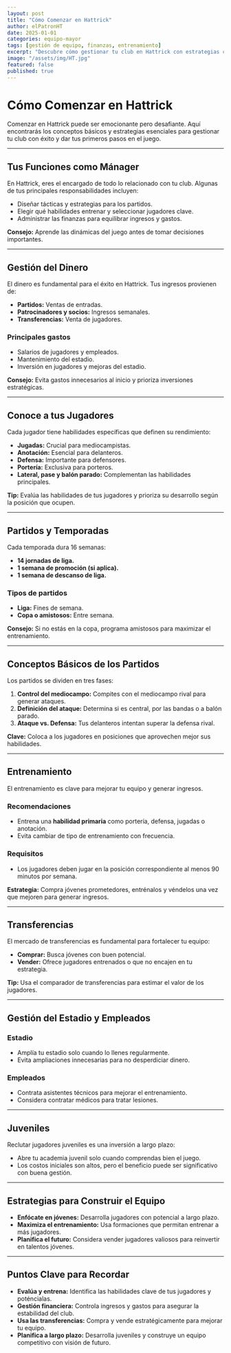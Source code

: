 ```yaml
---
layout: post
title: "Cómo Comenzar en Hattrick"
author: elPatronHT
date: 2025-01-01
categories: equipo-mayor
tags: [gestión de equipo, finanzas, entrenamiento]
excerpt: "Descubre cómo gestionar tu club en Hattrick con estrategias clave para principiantes."
image: "/assets/img/HT.jpg"
featured: false
published: true
---
```


# Cómo Comenzar en Hattrick

Comenzar en Hattrick puede ser emocionante pero desafiante. Aquí encontrarás los conceptos básicos y estrategias esenciales para gestionar tu club con éxito y dar tus primeros pasos en el juego.

---

## Tus Funciones como Mánager

En Hattrick, eres el encargado de todo lo relacionado con tu club. Algunas de tus principales responsabilidades incluyen:

- Diseñar tácticas y estrategias para los partidos.
- Elegir qué habilidades entrenar y seleccionar jugadores clave.
- Administrar las finanzas para equilibrar ingresos y gastos.

**Consejo:** Aprende las dinámicas del juego antes de tomar decisiones importantes.

---

## Gestión del Dinero

El dinero es fundamental para el éxito en Hattrick. Tus ingresos provienen de:

- **Partidos:** Ventas de entradas.
- **Patrocinadores y socios:** Ingresos semanales.
- **Transferencias:** Venta de jugadores.

### Principales gastos

- Salarios de jugadores y empleados.
- Mantenimiento del estadio.
- Inversión en jugadores y mejoras del estadio.

**Consejo:** Evita gastos innecesarios al inicio y prioriza inversiones estratégicas.

---

## Conoce a tus Jugadores

Cada jugador tiene habilidades específicas que definen su rendimiento:

- **Jugadas:** Crucial para mediocampistas.
- **Anotación:** Esencial para delanteros.
- **Defensa:** Importante para defensores.
- **Portería:** Exclusiva para porteros.
- **Lateral, pase y balón parado:** Complementan las habilidades principales.

**Tip:** Evalúa las habilidades de tus jugadores y prioriza su desarrollo según la posición que ocupen.

---

## Partidos y Temporadas

Cada temporada dura 16 semanas:

- **14 jornadas de liga.**
- **1 semana de promoción (si aplica).**
- **1 semana de descanso de liga.**

### Tipos de partidos

- **Liga:** Fines de semana.
- **Copa o amistosos:** Entre semana.

**Consejo:** Si no estás en la copa, programa amistosos para maximizar el entrenamiento.

---

## Conceptos Básicos de los Partidos

Los partidos se dividen en tres fases:

1. **Control del mediocampo:** Compites con el mediocampo rival para generar ataques.
2. **Definición del ataque:** Determina si es central, por las bandas o a balón parado.
3. **Ataque vs. Defensa:** Tus delanteros intentan superar la defensa rival.

**Clave:** Coloca a los jugadores en posiciones que aprovechen mejor sus habilidades.

---

## Entrenamiento

El entrenamiento es clave para mejorar tu equipo y generar ingresos.

### Recomendaciones

- Entrena una **habilidad primaria** como portería, defensa, jugadas o anotación.
- Evita cambiar de tipo de entrenamiento con frecuencia.

### Requisitos

- Los jugadores deben jugar en la posición correspondiente al menos 90 minutos por semana.

**Estrategia:** Compra jóvenes prometedores, entrénalos y véndelos una vez que mejoren para generar ingresos.

---

## Transferencias

El mercado de transferencias es fundamental para fortalecer tu equipo:

- **Comprar:** Busca jóvenes con buen potencial.
- **Vender:** Ofrece jugadores entrenados o que no encajen en tu estrategia.

**Tip:** Usa el comparador de transferencias para estimar el valor de los jugadores.

---

## Gestión del Estadio y Empleados

### Estadio

- Amplía tu estadio solo cuando lo llenes regularmente.
- Evita ampliaciones innecesarias para no desperdiciar dinero.

### Empleados

- Contrata asistentes técnicos para mejorar el entrenamiento.
- Considera contratar médicos para tratar lesiones.

---

## Juveniles

Reclutar jugadores juveniles es una inversión a largo plazo:

- Abre tu academia juvenil solo cuando comprendas bien el juego.
- Los costos iniciales son altos, pero el beneficio puede ser significativo con buena gestión.

---

## Estrategias para Construir el Equipo

- **Enfócate en jóvenes:** Desarrolla jugadores con potencial a largo plazo.
- **Maximiza el entrenamiento:** Usa formaciones que permitan entrenar a más jugadores.
- **Planifica el futuro:** Considera vender jugadores valiosos para reinvertir en talentos jóvenes.

---

## Puntos Clave para Recordar

- **Evalúa y entrena:** Identifica las habilidades clave de tus jugadores y poténcialas.
- **Gestión financiera:** Controla ingresos y gastos para asegurar la estabilidad del club.
- **Usa las transferencias:** Compra y vende estratégicamente para mejorar tu equipo.
- **Planifica a largo plazo:** Desarrolla juveniles y construye un equipo competitivo con visión de futuro.
